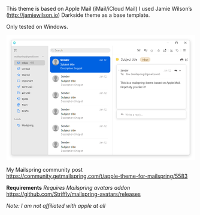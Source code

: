 This theme is based on Apple Mail (iMail/iCloud Mail)
I used Jamie Wilson’s (http://jamiewilson.io) Darkside theme as a base template.

Only tested on Windows.

![Preview](/Preview1.0.1.png)

My Mailspring community post
https://community.getmailspring.com/t/apple-theme-for-mailspring/5583

**Requirements**
*Requires Mailspring avatars addon*
https://github.com/Striffly/mailspring-avatars/releases

*Note: I am not affiliated with apple at all*

